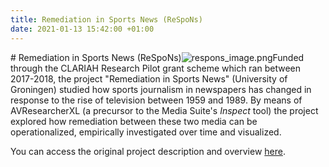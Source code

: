 ```yaml
---
title: Remediation in Sports News (ReSpoNs)
date: 2021-01-13 15:42:00 +01:00
---
```


\# Remediation in Sports News (ReSpoNs)![respons_image.png](/uploads/respons_image.png)Funded through the CLARIAH Research Pilot grant scheme which ran between 2017-2018, the project "Remediation in Sports News" (University of Groningen) studied how sports journalism in newspapers has changed in response to the rise of television between 1959 and 1989. By means of AVResearcherXL (a precursor to the Media Suite's *Inspect* tool) the project explored how remediation between these two media can be operationalized, empirically investigated over time and visualized.

You can access the original project description and overview [here](https://clariah.nl/en/projects/research-pilots/granted-pilot-research-projects/respons).
